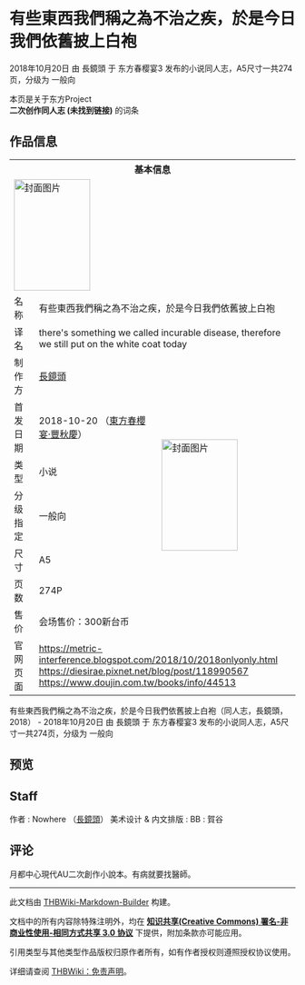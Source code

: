 # 有些東西我們稱之為不治之疾，於是今日我們依舊披上白袍

<!-- source html: G:\repos\THBWiki-Markdown-Builder\THBWikiMarkdown\Temp\main\7\76\ns0%3A%E6%9C%89%E4%BA%9B%E6%9D%B1%E8%A5%BF%E6%88%91%E5%80%91%E7%A8%B1%E4%B9%8B%E7%82%BA%E4%B8%8D%E6%B2%BB%E4%B9%8B%E7%96%BE%EF%BC%8C%E6%96%BC%E6%98%AF%E4%BB%8A%E6%97%A5%E6%88%91%E5%80%91%E4%BE%9D%E8%88%8A%E6%8A%AB%E4%B8%8A%E7%99%BD%E8%A2%8D.html -->

2018年10月20日 由 長鏡頭 于 东方春樱宴3 发布的小说同人志，A5尺寸一共274页，分级为 一般向

本页是关于东方Project  
 **二次创作同人志 (未找到链接)** 的词条
## 作品信息

<table><tbody><tr><th colspan="3">基本信息</th></tr><tr><td class="cover-artwork-mobile" colspan="2"><a href="/%E6%96%87%E4%BB%B6:%E6%9C%89%E4%BA%9B%E6%9D%B1%E8%A5%BF%E6%88%91%E5%80%91%E7%A8%B1%E4%B9%8B%E7%82%BA%E4%B8%8D%E6%B2%BB%E4%B9%8B%E7%96%BE%EF%BC%8C%E6%96%BC%E6%98%AF%E4%BB%8A%E6%97%A5%E6%88%91%E5%80%91%E4%BE%9D%E8%88%8A%E6%8A%AB%E4%B8%8A%E7%99%BD%E8%A2%8D%E5%B0%81%E9%9D%A2.jpg" class="image" title="封面图片"><img alt="封面图片" src="https://upload.thwiki.cc/thumb/d/dc/%E6%9C%89%E4%BA%9B%E6%9D%B1%E8%A5%BF%E6%88%91%E5%80%91%E7%A8%B1%E4%B9%8B%E7%82%BA%E4%B8%8D%E6%B2%BB%E4%B9%8B%E7%96%BE%EF%BC%8C%E6%96%BC%E6%98%AF%E4%BB%8A%E6%97%A5%E6%88%91%E5%80%91%E4%BE%9D%E8%88%8A%E6%8A%AB%E4%B8%8A%E7%99%BD%E8%A2%8D%E5%B0%81%E9%9D%A2.jpg/134px-%E6%9C%89%E4%BA%9B%E6%9D%B1%E8%A5%BF%E6%88%91%E5%80%91%E7%A8%B1%E4%B9%8B%E7%82%BA%E4%B8%8D%E6%B2%BB%E4%B9%8B%E7%96%BE%EF%BC%8C%E6%96%BC%E6%98%AF%E4%BB%8A%E6%97%A5%E6%88%91%E5%80%91%E4%BE%9D%E8%88%8A%E6%8A%AB%E4%B8%8A%E7%99%BD%E8%A2%8D%E5%B0%81%E9%9D%A2.jpg" decoding="async" loading="lazy" width="134" height="196" srcset="https://upload.thwiki.cc/thumb/d/dc/%E6%9C%89%E4%BA%9B%E6%9D%B1%E8%A5%BF%E6%88%91%E5%80%91%E7%A8%B1%E4%B9%8B%E7%82%BA%E4%B8%8D%E6%B2%BB%E4%B9%8B%E7%96%BE%EF%BC%8C%E6%96%BC%E6%98%AF%E4%BB%8A%E6%97%A5%E6%88%91%E5%80%91%E4%BE%9D%E8%88%8A%E6%8A%AB%E4%B8%8A%E7%99%BD%E8%A2%8D%E5%B0%81%E9%9D%A2.jpg/201px-%E6%9C%89%E4%BA%9B%E6%9D%B1%E8%A5%BF%E6%88%91%E5%80%91%E7%A8%B1%E4%B9%8B%E7%82%BA%E4%B8%8D%E6%B2%BB%E4%B9%8B%E7%96%BE%EF%BC%8C%E6%96%BC%E6%98%AF%E4%BB%8A%E6%97%A5%E6%88%91%E5%80%91%E4%BE%9D%E8%88%8A%E6%8A%AB%E4%B8%8A%E7%99%BD%E8%A2%8D%E5%B0%81%E9%9D%A2.jpg 1.5x, https://upload.thwiki.cc/thumb/d/dc/%E6%9C%89%E4%BA%9B%E6%9D%B1%E8%A5%BF%E6%88%91%E5%80%91%E7%A8%B1%E4%B9%8B%E7%82%BA%E4%B8%8D%E6%B2%BB%E4%B9%8B%E7%96%BE%EF%BC%8C%E6%96%BC%E6%98%AF%E4%BB%8A%E6%97%A5%E6%88%91%E5%80%91%E4%BE%9D%E8%88%8A%E6%8A%AB%E4%B8%8A%E7%99%BD%E8%A2%8D%E5%B0%81%E9%9D%A2.jpg/268px-%E6%9C%89%E4%BA%9B%E6%9D%B1%E8%A5%BF%E6%88%91%E5%80%91%E7%A8%B1%E4%B9%8B%E7%82%BA%E4%B8%8D%E6%B2%BB%E4%B9%8B%E7%96%BE%EF%BC%8C%E6%96%BC%E6%98%AF%E4%BB%8A%E6%97%A5%E6%88%91%E5%80%91%E4%BE%9D%E8%88%8A%E6%8A%AB%E4%B8%8A%E7%99%BD%E8%A2%8D%E5%B0%81%E9%9D%A2.jpg 2x" data-file-width="420" data-file-height="613"></a></td>
</tr><tr><td class="label">名称</td><td colspan="2"> 有些東西我們稱之為不治之疾，於是今日我們依舊披上白袍 </td></tr><tr><td class="label">译名</td><td colspan="2"> there&#39;s something we called incurable disease, therefore we still put on the white coat today </td></tr><tr><td class="label">制作方</td><td><a href="./長鏡頭.md" title="長鏡頭">長鏡頭</a></td><td class="cover-artwork" rowspan="7" style="min-width:196px;"><a href="/%E6%96%87%E4%BB%B6:%E6%9C%89%E4%BA%9B%E6%9D%B1%E8%A5%BF%E6%88%91%E5%80%91%E7%A8%B1%E4%B9%8B%E7%82%BA%E4%B8%8D%E6%B2%BB%E4%B9%8B%E7%96%BE%EF%BC%8C%E6%96%BC%E6%98%AF%E4%BB%8A%E6%97%A5%E6%88%91%E5%80%91%E4%BE%9D%E8%88%8A%E6%8A%AB%E4%B8%8A%E7%99%BD%E8%A2%8D%E5%B0%81%E9%9D%A2.jpg" class="image" title="封面图片"><img alt="封面图片" src="https://upload.thwiki.cc/thumb/d/dc/%E6%9C%89%E4%BA%9B%E6%9D%B1%E8%A5%BF%E6%88%91%E5%80%91%E7%A8%B1%E4%B9%8B%E7%82%BA%E4%B8%8D%E6%B2%BB%E4%B9%8B%E7%96%BE%EF%BC%8C%E6%96%BC%E6%98%AF%E4%BB%8A%E6%97%A5%E6%88%91%E5%80%91%E4%BE%9D%E8%88%8A%E6%8A%AB%E4%B8%8A%E7%99%BD%E8%A2%8D%E5%B0%81%E9%9D%A2.jpg/134px-%E6%9C%89%E4%BA%9B%E6%9D%B1%E8%A5%BF%E6%88%91%E5%80%91%E7%A8%B1%E4%B9%8B%E7%82%BA%E4%B8%8D%E6%B2%BB%E4%B9%8B%E7%96%BE%EF%BC%8C%E6%96%BC%E6%98%AF%E4%BB%8A%E6%97%A5%E6%88%91%E5%80%91%E4%BE%9D%E8%88%8A%E6%8A%AB%E4%B8%8A%E7%99%BD%E8%A2%8D%E5%B0%81%E9%9D%A2.jpg" decoding="async" loading="lazy" width="134" height="196" srcset="https://upload.thwiki.cc/thumb/d/dc/%E6%9C%89%E4%BA%9B%E6%9D%B1%E8%A5%BF%E6%88%91%E5%80%91%E7%A8%B1%E4%B9%8B%E7%82%BA%E4%B8%8D%E6%B2%BB%E4%B9%8B%E7%96%BE%EF%BC%8C%E6%96%BC%E6%98%AF%E4%BB%8A%E6%97%A5%E6%88%91%E5%80%91%E4%BE%9D%E8%88%8A%E6%8A%AB%E4%B8%8A%E7%99%BD%E8%A2%8D%E5%B0%81%E9%9D%A2.jpg/201px-%E6%9C%89%E4%BA%9B%E6%9D%B1%E8%A5%BF%E6%88%91%E5%80%91%E7%A8%B1%E4%B9%8B%E7%82%BA%E4%B8%8D%E6%B2%BB%E4%B9%8B%E7%96%BE%EF%BC%8C%E6%96%BC%E6%98%AF%E4%BB%8A%E6%97%A5%E6%88%91%E5%80%91%E4%BE%9D%E8%88%8A%E6%8A%AB%E4%B8%8A%E7%99%BD%E8%A2%8D%E5%B0%81%E9%9D%A2.jpg 1.5x, https://upload.thwiki.cc/thumb/d/dc/%E6%9C%89%E4%BA%9B%E6%9D%B1%E8%A5%BF%E6%88%91%E5%80%91%E7%A8%B1%E4%B9%8B%E7%82%BA%E4%B8%8D%E6%B2%BB%E4%B9%8B%E7%96%BE%EF%BC%8C%E6%96%BC%E6%98%AF%E4%BB%8A%E6%97%A5%E6%88%91%E5%80%91%E4%BE%9D%E8%88%8A%E6%8A%AB%E4%B8%8A%E7%99%BD%E8%A2%8D%E5%B0%81%E9%9D%A2.jpg/268px-%E6%9C%89%E4%BA%9B%E6%9D%B1%E8%A5%BF%E6%88%91%E5%80%91%E7%A8%B1%E4%B9%8B%E7%82%BA%E4%B8%8D%E6%B2%BB%E4%B9%8B%E7%96%BE%EF%BC%8C%E6%96%BC%E6%98%AF%E4%BB%8A%E6%97%A5%E6%88%91%E5%80%91%E4%BE%9D%E8%88%8A%E6%8A%AB%E4%B8%8A%E7%99%BD%E8%A2%8D%E5%B0%81%E9%9D%A2.jpg 2x" data-file-width="420" data-file-height="613"></a></td>
</tr><tr><td class="label">首发日期</td><td>2018-10-20&#160;（<a href="/展会作品列表?e=%E4%B8%9C%E6%96%B9%E6%98%A5%E6%A8%B1%E5%AE%B4%233">東方春櫻宴·豐秋慶</a>）</td></tr><tr><td class="label">类型</td><td>小说</td></tr><tr><td class="label">分级指定</td><td>一般向</td></tr><tr><td class="label">尺寸</td><td>A5</td></tr><tr><td class="label">页数</td><td>274P</td></tr><tr><td class="label">售价</td><td>会场售价：300新台币</td></tr>
<tr><td class="label">官网页面</td><td colspan="2"><a rel="nofollow" class="external free" href="https://metric-interference.blogspot.com/2018/10/2018onlyonly.html">https://metric-interference.blogspot.com/2018/10/2018onlyonly.html</a><br><a rel="nofollow" class="external free" href="https://diesirae.pixnet.net/blog/post/118990567">https://diesirae.pixnet.net/blog/post/118990567</a><br><a rel="nofollow" class="external free" href="https://www.doujin.com.tw/books/info/44513">https://www.doujin.com.tw/books/info/44513</a></td></tr></tbody></table>

有些東西我們稱之為不治之疾，於是今日我們依舊披上白袍（同人志，長鏡頭，2018） - 2018年10月20日 由 長鏡頭 于 东方春樱宴3 发布的小说同人志，A5尺寸一共274页，分级为 一般向
## 预览
## Staff
作者
: Nowhere （[長鏡頭](./長鏡頭.md)）
美术设计 &amp; 内文排版
: BB
: 賀谷

## 评论

  
月都中心現代AU二次創作小說本。有病就要找醫師。
  


  
  

  





---

此文档由 [THBWiki-Markdown-Builder](https://github.com/Delsin-Yu/THBWiki-Markdown-Builder) 构建。

文档中的所有内容除特殊注明外，均在 [**知识共享(Creative Commons) 署名-非商业性使用-相同方式共享 3.0 协议**](https://creativecommons.org/licenses/by-sa/3.0/deed.zh-hans) 下提供，附加条款亦可能应用。

引用类型与其他类型作品版权归原作者所有，如有作者授权则遵照授权协议使用。

详细请查阅 [THBWiki：免责声明](https://thbwiki.cc/THBWiki:%E5%85%8D%E8%B4%A3%E5%A3%B0%E6%98%8E)。

